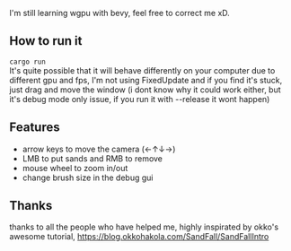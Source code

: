 I'm still learning wgpu with bevy, feel free to correct me xD.
## How to run it
<code>cargo run</code>  
It's quite possible that it will behave differently on your computer due to different gpu and fps, I'm not using FixedUpdate
and if you find it's stuck, just drag and move the window (i dont know why it could work either, but it's debug mode only issue, if you run it with --release it wont happen)

## Features
- arrow keys to move the camera (←↑↓→)
- LMB to put sands and RMB to remove
- mouse wheel to zoom in/out
- change brush size in the debug gui

## Thanks
thanks to all the people who have helped me, highly inspirated by okko's awesome tutorial, https://blog.okkohakola.com/SandFall/SandFallIntro

